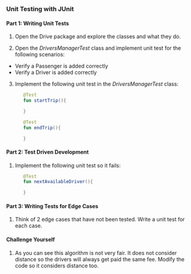 ### Unit Testing with JUnit


#### Part 1: Writing Unit Tests

1. Open the Drive package and explore the classes and what they do.

2. Open the *DriversManagerTest* class and implement unit test for the following scenarios:
* Verify a Passenger is added correctly
* Verify a Driver is added correctly

3. Implement the following unit test in the *DriversManagerTest* class:

     ```kotlin
        @Test
        fun startTrip(){
    
        }
    
        @Test
        fun endTrip(){
    
        }
     ```
#### Part 2: Test Driven Development
1. Implement the following unit test so it fails:
     ```kotlin
        @Test
        fun nextAvailableDriver(){
    
        }
     ```
#### Part 3: Writing Tests for Edge Cases
1. Think of 2 edge cases that have not been tested. Write a unit test for each case. 

#### Challenge Yourself
1. As you can see this algorithm is not very fair. It does not consider distance so the drivers
will always get paid the same fee. Modify the code so it considers distance too.
 
